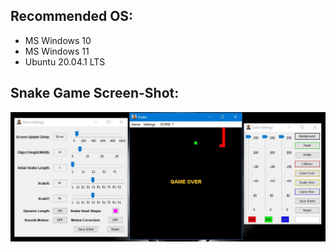 ## Recommended OS: 
- MS Windows 10
- MS Windows 11
- Ubuntu 20.04.1 LTS


## Snake Game Screen-Shot: 
<p align="center">
    <img src="https://github.com/pratik139patel/Snake/blob/master/img/snake-game-screenshot.jpeg">
</p>
